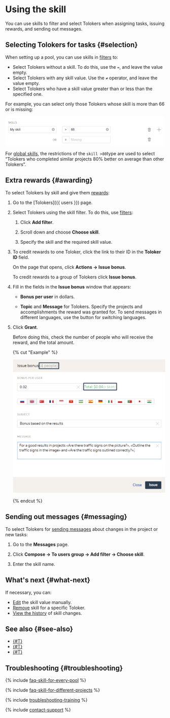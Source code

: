# Using the skill

You can use skills to filter and select Tolokers when assigning tasks, issuing rewards, and sending out messages.

## Selecting Tolokers for tasks {#selection}

When setting up a pool, you can use skills in [filters](filters.md) to:

- Select Tolokers without a skill. To do this, use the `=`, and leave the value empty.
- Select Tolokers with any skill value. Use the `≠` operator, and leave the value empty.
- Select Tolokers who have a skill value greater than or less than the specified one.

For example, you can select only those Tolokers whose skill is more than 66 or is missing:

![](../_images/other/qcr-control_example_filter.png)

For [global skills](nav-cross-project.md), the restrictions of the `skill >80`type are used to select “Tolokers who completed similar projects 80% better on average than other Tolokers”.

## Extra rewards {#awarding}

To select Tolokers by skill and give them [rewards](../../glossary.md#reward):

1. Go to the [Tolokers]({{ users }}) page.

1. Select Tolokers using the skill filter. To do this, use [filters](../../glossary.md#filters):

    1. Click **Add filter**.

    1. Scroll down and choose **Choose skill**.

    1. Specify the skill and the required skill value.

1. To credit rewards to one Toloker, click the link to their ID in the **Toloker ID** field.

    On the page that opens, click **Actions → Issue bonus**.

    To credit rewards to a group of Tolokers click **Issue bonus**.

1. Fill in the fields in the **Issue bonus** window that appears:

    - **Bonus per user** in dollars.

    - **Topic** and **Message** for Tolokers. Specify the projects and accomplishments the reward was granted for. To send messages in different languages, use the button for switching languages.

1. Click **Grant**.

    Before doing this, check the number of people who will receive the reward, and the total amount.

    {% cut "Example" %}

    ![](../_images/bonus/bonus-group-performers-1.png)

    {% endcut %}

## Sending out messages {#messaging}

To select Tolokers for [sending messages](qa-assign.md) about changes in the project or new tasks:

1. Go to the **Messages** page.

1. Click **Compose → To users group → Add filter → Choose skill**.

1. Enter the skill name.

## What's next {#what-next}

If necessary, you can:

- [Edit](nav-edit.md) the skill value manually.
- [Remove](nav-delete.md) skill for a specific Toloker.
- [View the history](nav-history.md) of skill changes.

## See also {#see-also}

- [{#T}](nav-create.md)
- [{#T}](nav-assign.md)
- [{#T}](filters.md)

## Troubleshooting {#troubleshooting}

{% include [faq-skill-for-every-pool](../_includes/faq/pool-setup/skill-for-every-pool.md) %}

{% include [faq-skill-for-different-projects](../_includes/faq/pool-setup/skill-for-different-projects.md) %}

{% include [troubleshooting-training](../_includes/troubleshooting/users/training.md) %}

{% include [contact-support](../_includes/contact-support.md) %}